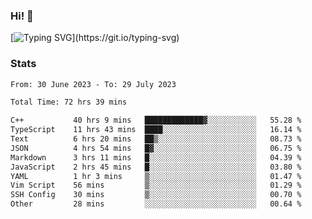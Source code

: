 ### Hi!  👋

[![Typing SVG](https://readme-typing-svg.herokuapp.com?font=Fira+Code&pause=1000&width=435&lines=Hello!+I'm+Texiwustion.)](https://git.io/typing-svg)

### Stats

<!--START_SECTION:waka-->

```txt
From: 30 June 2023 - To: 29 July 2023

Total Time: 72 hrs 39 mins

C++           40 hrs 9 mins   █████████████▓░░░░░░░░░░░   55.28 %
TypeScript    11 hrs 43 mins  ████░░░░░░░░░░░░░░░░░░░░░   16.14 %
Text          6 hrs 20 mins   ██▒░░░░░░░░░░░░░░░░░░░░░░   08.73 %
JSON          4 hrs 54 mins   █▓░░░░░░░░░░░░░░░░░░░░░░░   06.75 %
Markdown      3 hrs 11 mins   █░░░░░░░░░░░░░░░░░░░░░░░░   04.39 %
JavaScript    2 hrs 45 mins   █░░░░░░░░░░░░░░░░░░░░░░░░   03.80 %
YAML          1 hr 3 mins     ▒░░░░░░░░░░░░░░░░░░░░░░░░   01.47 %
Vim Script    56 mins         ▒░░░░░░░░░░░░░░░░░░░░░░░░   01.29 %
SSH Config    30 mins         ▒░░░░░░░░░░░░░░░░░░░░░░░░   00.70 %
Other         28 mins         ░░░░░░░░░░░░░░░░░░░░░░░░░   00.64 %
```

<!--END_SECTION:waka-->
